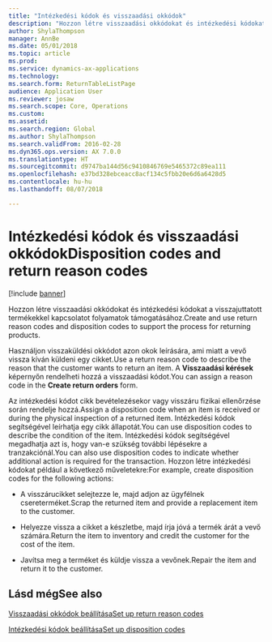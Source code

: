 ```yaml
---
title: "Intézkedési kódok és visszaadási okkódok"
description: "Hozzon létre visszaadási okkódokat és intézkedési kódokat a visszajuttatott termékekkel kapcsolatot folyamatok támogatásához."
author: ShylaThompson
manager: AnnBe
ms.date: 05/01/2018
ms.topic: article
ms.prod: 
ms.service: dynamics-ax-applications
ms.technology: 
ms.search.form: ReturnTableListPage
audience: Application User
ms.reviewer: josaw
ms.search.scope: Core, Operations
ms.custom: 
ms.assetid: 
ms.search.region: Global
ms.author: ShylaThompson
ms.search.validFrom: 2016-02-28
ms.dyn365.ops.version: AX 7.0.0
ms.translationtype: HT
ms.sourcegitcommit: d9747ba144d56c9410846769e5465372c89ea111
ms.openlocfilehash: e37bd328ebceacc8acf134c5fbb20e6d6a6428d5
ms.contentlocale: hu-hu
ms.lasthandoff: 08/07/2018

---
```


# <a name="disposition-codes-and-return-reason-codes"></a><span data-ttu-id="9f8d7-103">Intézkedési kódok és visszaadási okkódok</span><span class="sxs-lookup"><span data-stu-id="9f8d7-103">Disposition codes and return reason codes</span></span> 

[!include [banner](../includes/banner.md)]


<span data-ttu-id="9f8d7-104">Hozzon létre visszaadási okkódokat és intézkedési kódokat a visszajuttatott termékekkel kapcsolatot folyamatok támogatásához.</span><span class="sxs-lookup"><span data-stu-id="9f8d7-104">Create and use return reason codes and disposition codes to support the process for returning products.</span></span>

<span data-ttu-id="9f8d7-105">Használjon visszaküldési okkódot azon okok leírására, ami miatt a vevő vissza kíván küldeni egy cikket.</span><span class="sxs-lookup"><span data-stu-id="9f8d7-105">Use a return reason code to describe the reason that the customer wants to return an item.</span></span> <span data-ttu-id="9f8d7-106">A **Visszaadási kérések** képernyőn rendelheti hozzá a visszaadási kódot.</span><span class="sxs-lookup"><span data-stu-id="9f8d7-106">You can assign a reason code in the **Create return orders** form.</span></span>

<span data-ttu-id="9f8d7-107">Az intézkedési kódot cikk bevételezésekor vagy visszáru fizikai ellenőrzése során rendelje hozzá.</span><span class="sxs-lookup"><span data-stu-id="9f8d7-107">Assign a disposition code when an item is received or during the physical inspection of a returned item.</span></span> <span data-ttu-id="9f8d7-108">Intézkedési kódok segítségével leírhatja egy cikk állapotát.</span><span class="sxs-lookup"><span data-stu-id="9f8d7-108">You can use disposition codes to describe the condition of the item.</span></span> <span data-ttu-id="9f8d7-109">Intézkedési kódok segítségével megadhatja azt is, hogy van-e szükség további lépésekre a tranzakciónál.</span><span class="sxs-lookup"><span data-stu-id="9f8d7-109">You can also use disposition codes to indicate whether additional action is required for the transaction.</span></span> <span data-ttu-id="9f8d7-110">Hozzon létre intézkedési kódokat például a következő műveletekre:</span><span class="sxs-lookup"><span data-stu-id="9f8d7-110">For example, create disposition codes for the following actions:</span></span>

  - <span data-ttu-id="9f8d7-111">A visszárucikket selejtezze le, majd adjon az ügyfélnek csereterméket.</span><span class="sxs-lookup"><span data-stu-id="9f8d7-111">Scrap the returned item and provide a replacement item to the customer.</span></span>

  - <span data-ttu-id="9f8d7-112">Helyezze vissza a cikket a készletbe, majd írja jóvá a termék árát a vevő számára.</span><span class="sxs-lookup"><span data-stu-id="9f8d7-112">Return the item to inventory and credit the customer for the cost of the item.</span></span>

  - <span data-ttu-id="9f8d7-113">Javítsa meg a terméket és küldje vissza a vevőnek.</span><span class="sxs-lookup"><span data-stu-id="9f8d7-113">Repair the item and return it to the customer.</span></span>

## <a name="see-also"></a><span data-ttu-id="9f8d7-114">Lásd még</span><span class="sxs-lookup"><span data-stu-id="9f8d7-114">See also</span></span>

[<span data-ttu-id="9f8d7-115">Visszaadási okkódok beállítása</span><span class="sxs-lookup"><span data-stu-id="9f8d7-115">Set up return reason codes</span></span>](set-up-return-reason-code.md)

[<span data-ttu-id="9f8d7-116">Intézkedési kódok beállítása</span><span class="sxs-lookup"><span data-stu-id="9f8d7-116">Set up disposition codes</span></span>](set-up-disposition-codes.md)




  



